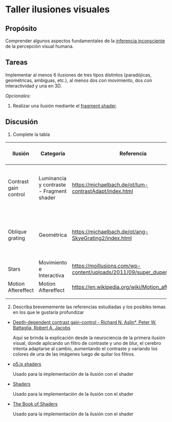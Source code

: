 # Taller ilusiones visuales

## Propósito

Comprender algunos aspectos fundamentales de la [inferencia inconsciente](https://github.com/VisualComputing/Cognitive) de la percepción visual humana.

## Tareas

Implementar al menos 6 ilusiones de tres tipos distintos (paradójicas, geométricas, ambiguas, etc.), al menos dos con movimiento, dos con interactividad y una en 3D.

*Opcionales:*
1. Realizar una ilusión mediante el [fragment shader](https://thebookofshaders.com/).

## Discusión

1. Complete la tabla

| Ilusión | Categoria | Referencia | Tipo de interactividad (si aplica) | URL código base (si aplica) |
|---------|-----------|------------|------------------------------------|-----------------------------|
| Contrast gain control | Luminancia y contraste - Fragment shader | https://michaelbach.de/ot/lum-contrastAdapt/index.html | Cuando el mouse hace hover sobre la imagen se deshabilita el procesamiento de la imagen | [Código propio](https://github.com/Computacion-Visual-2020-2/Computacion-Visual-2020-2.github.io/tree/develop/src/sketches/contrast-gain-control) |
| Oblique grating | Geométrica | https://michaelbach.de/ot/ang-SkyeGrating2/index.html | Al hacer clic los cuadrados con colores de un tablero de ajedrez cambian su posición | [Código Propio](https://github.com/Computacion-Visual-2020-2/Computacion-Visual-2020-2.github.io/tree/develop/src/sketches/oblique_grating) |
| Stars | Movimiento e Interactiva | https://moillusions.com/wp-content/uploads/2011/09/super_duper_illusion.gif | Poner el puño en el centro | https://www.youtube.com/watch?v=17WoOqgXsRM |
|Motion Aftereffect | Motion Aftereffect | https://en.wikipedia.org/wiki/Motion_aftereffect |           |                             |
|         |           |            |                                    |                             |
|         |           |            |                                    |                             |



2. Describa brevememente las referencias estudiadas y los posibles temas en los que le gustaría profundizar

* [Depth-dependent contrast gain-control - Richard N. Aslin*, Peter W. Battaglia, Robert A. Jacobs](https://www.sciencedirect.com/science/article/pii/S0042698903007296)
  
  Aquí se brinda la explicación desde la neurociencia de la primera ilusión visual, donde aplicando un filtro de contraste y uno de blur, el cerebro intenta adaptarse al cambio, aumentando el contraste y variando los colores de una de las imágenes luego de quitar los filtros.

* [p5.js shaders](https://itp-xstory.github.io/p5js-shaders/#/./docs/how-to-write-a-shader)
  
  Usado para la implementación de la ilusión con el shader

* [Shaders](https://processing.org/tutorials/pshader/)
  
  Usado para la implementación de la ilusión con el shader

* [The Book of Shaders](https://thebookofshaders.com/)
  
  Usado para la implementación de la ilusión con el shader